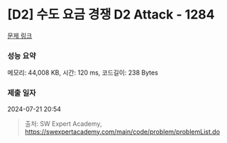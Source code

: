 # [D2] 수도 요금 경쟁 D2 Attack - 1284 

[문제 링크](https://swexpertacademy.com/main/code/problem/problemDetail.do?contestProbId=AV189xUaI8UCFAZN) 

### 성능 요약

메모리: 44,008 KB, 시간: 120 ms, 코드길이: 238 Bytes

### 제출 일자

2024-07-21 20:54



> 출처: SW Expert Academy, https://swexpertacademy.com/main/code/problem/problemList.do
